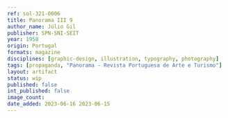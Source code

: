```yaml
---
ref: sol-321-0006
title: Panorama III 9
author_name: Júlio Gil
publisher: SPN-SNI-SEIT
year: 1958
origin: Portugal
formats: magazine
disciplines: [graphic-design, illustration, typography, photography]
tags: [propaganda, "Panorama - Revista Portuguesa de Arte e Turismo"]
layout: artifact
status: wip
published: false
int_published: false
image_count:
date_added: 2023-06-16 2023-06-15
---
```

